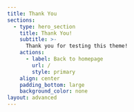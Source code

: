 ```yaml
---
title: Thank You
sections:
  - type: hero_section
    title: Thank You!
    subtitle: >-
      Thank you for testing this theme!
    actions:
      - label: Back to homepage
        url: /
        style: primary
    align: center
    padding_bottom: large
    background_color: none
layout: advanced
---
```

